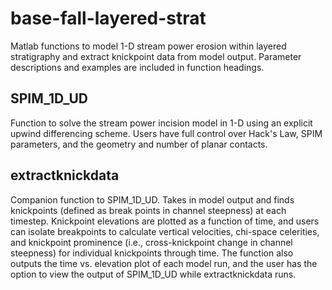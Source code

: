 # base-fall-layered-strat
Matlab functions to model 1-D stream power erosion within layered stratigraphy and extract knickpoint data from model output. Parameter descriptions and examples are included in function headings.
## SPIM_1D_UD
Function to solve the stream power incision model in 1-D using an explicit upwind differencing scheme. Users have full control over Hack's Law, SPIM parameters, and the geometry and number of planar contacts.
## extractknickdata
Companion function to SPIM_1D_UD. Takes in model output and finds knickpoints (defined as break points in channel steepness) at each timestep. Knickpoint elevations are plotted as a function of time, and users can isolate breakpoints to calculate vertical velocities, chi-space celerities, and knickpoint prominence (i.e., cross-knickpoint change in channel steepness) for individual knickpoints through time. The function also outputs the time vs. elevation plot of each model run, and the user has the option to view the output of SPIM_1D_UD while extractknickdata runs.